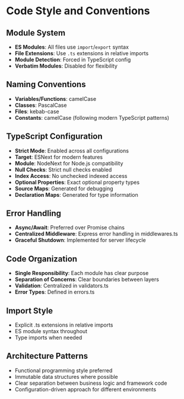 # Code Style and Conventions

## Module System
- **ES Modules**: All files use `import`/`export` syntax
- **File Extensions**: Use `.ts` extensions in relative imports
- **Module Detection**: Forced in TypeScript config
- **Verbatim Modules**: Disabled for flexibility

## Naming Conventions
- **Variables/Functions**: camelCase
- **Classes**: PascalCase  
- **Files**: kebab-case
- **Constants**: camelCase (following modern TypeScript patterns)

## TypeScript Configuration
- **Strict Mode**: Enabled across all configurations
- **Target**: ESNext for modern features
- **Module**: NodeNext for Node.js compatibility
- **Null Checks**: Strict null checks enabled
- **Index Access**: No unchecked indexed access
- **Optional Properties**: Exact optional property types
- **Source Maps**: Generated for debugging
- **Declaration Maps**: Generated for type information

## Error Handling
- **Async/Await**: Preferred over Promise chains
- **Centralized Middleware**: Express error handling in middlewares.ts
- **Graceful Shutdown**: Implemented for server lifecycle

## Code Organization
- **Single Responsibility**: Each module has clear purpose
- **Separation of Concerns**: Clear boundaries between layers
- **Validation**: Centralized in validators.ts
- **Error Types**: Defined in errors.ts

## Import Style
- Explicit .ts extensions in relative imports
- ES module syntax throughout
- Type imports when needed

## Architecture Patterns
- Functional programming style preferred
- Immutable data structures where possible
- Clear separation between business logic and framework code
- Configuration-driven approach for different environments